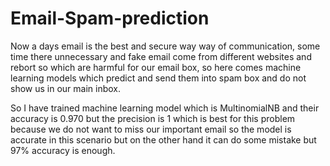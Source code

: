 # Email-Spam-prediction

Now a days email is the best and secure way way of communication, some time there unnecessary and fake email come from different websites and rebort so which are harmful for our email box, so here comes machine learning models which predict and send them into spam box and do not show us in our main inbox.

So I have trained machine learning model which is MultinomialNB and their accuracy is 0.970 but the precision is 1 which is best for this problem because we do not want to miss our important email so the model is accurate in this scenario but on the other hand it can do some mistake but 97% accuracy is enough.



